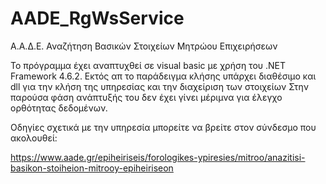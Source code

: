 # AADE_RgWsService
 Α.Α.Δ.Ε. Αναζήτηση Βασικών Στοιχείων Μητρώου Επιχειρήσεων

Το πρόγραμμα έχει αναπτυχθεί σε visual basic με χρήση του .NET Framework 4.6.2.
Εκτός απ το παράδειγμα κλήσης υπάρχει διαθέσιμο και dll για την κλήση της υπηρεσίας και την διαχείριση των στοιχείων
Στην παρούσα φάση ανάπτυξής του δεν έχει γίνει μέριμνα για έλεγχο ορθότητας δεδομένων. 

Οδηγίες σχετικά με την υπηρεσία μπορείτε να βρείτε στον σύνδεσμο που ακολουθεί:

https://www.aade.gr/epiheiriseis/forologikes-ypiresies/mitroo/anazitisi-basikon-stoiheion-mitrooy-epiheiriseon
